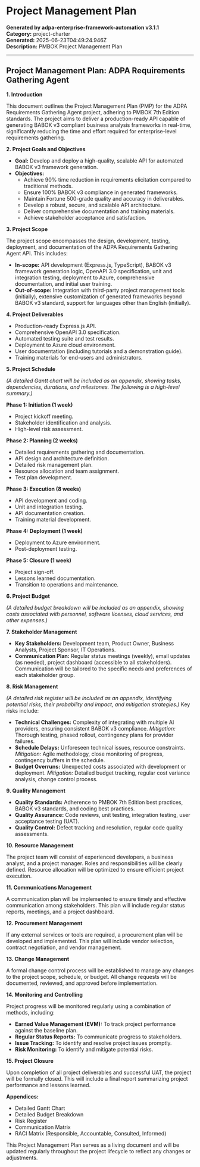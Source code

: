 # Project Management Plan

**Generated by adpa-enterprise-framework-automation v3.1.1**  
**Category:** project-charter  
**Generated:** 2025-06-23T04:49:24.946Z  
**Description:** PMBOK Project Management Plan

---

## Project Management Plan: ADPA Requirements Gathering Agent

**1. Introduction**

This document outlines the Project Management Plan (PMP) for the ADPA Requirements Gathering Agent project, adhering to PMBOK 7th Edition standards.  The project aims to deliver a production-ready API capable of generating BABOK v3 compliant business analysis frameworks in real-time, significantly reducing the time and effort required for enterprise-level requirements gathering.

**2. Project Goals and Objectives**

* **Goal:** Develop and deploy a high-quality, scalable API for automated BABOK v3 framework generation.
* **Objectives:**
    * Achieve 90% time reduction in requirements elicitation compared to traditional methods.
    * Ensure 100% BABOK v3 compliance in generated frameworks.
    * Maintain Fortune 500-grade quality and accuracy in deliverables.
    * Develop a robust, secure, and scalable API architecture.
    * Deliver comprehensive documentation and training materials.
    * Achieve stakeholder acceptance and satisfaction.

**3. Project Scope**

The project scope encompasses the design, development, testing, deployment, and documentation of the ADPA Requirements Gathering Agent API.  This includes:

* **In-scope:**  API development (Express.js, TypeScript), BABOK v3 framework generation logic,  OpenAPI 3.0 specification, unit and integration testing, deployment to Azure, comprehensive documentation, and initial user training.
* **Out-of-scope:** Integration with third-party project management tools (initially), extensive customization of generated frameworks beyond BABOK v3 standard,  support for languages other than English (initially).

**4. Project Deliverables**

* Production-ready Express.js API.
* Comprehensive OpenAPI 3.0 specification.
* Automated testing suite and test results.
* Deployment to Azure cloud environment.
* User documentation (including tutorials and a demonstration guide).
* Training materials for end-users and administrators.

**5. Project Schedule**

*(A detailed Gantt chart will be included as an appendix, showing tasks, dependencies, durations, and milestones.  The following is a high-level summary.)*

**Phase 1: Initiation (1 week)**
* Project kickoff meeting.
* Stakeholder identification and analysis.
* High-level risk assessment.

**Phase 2: Planning (2 weeks)**
* Detailed requirements gathering and documentation.
* API design and architecture definition.
* Detailed risk management plan.
* Resource allocation and team assignment.
* Test plan development.

**Phase 3: Execution (8 weeks)**
* API development and coding.
* Unit and integration testing.
* API documentation creation.
* Training material development.


**Phase 4: Deployment (1 week)**
* Deployment to Azure environment.
* Post-deployment testing.

**Phase 5: Closure (1 week)**
* Project sign-off.
* Lessons learned documentation.
* Transition to operations and maintenance.


**6. Project Budget**

*(A detailed budget breakdown will be included as an appendix, showing costs associated with personnel, software licenses, cloud services, and other expenses.)*

**7.  Stakeholder Management**

* **Key Stakeholders:** Development team, Product Owner, Business Analysts, Project Sponsor, IT Operations.
* **Communication Plan:** Regular status meetings (weekly), email updates (as needed), project dashboard (accessible to all stakeholders).  Communication will be tailored to the specific needs and preferences of each stakeholder group.

**8. Risk Management**

*(A detailed risk register will be included as an appendix, identifying potential risks, their probability and impact, and mitigation strategies.)*  Key risks include:

* **Technical Challenges:**  Complexity of integrating with multiple AI providers, ensuring consistent BABOK v3 compliance.  *Mitigation:* Thorough testing, phased rollout, contingency plans for provider failures.
* **Schedule Delays:** Unforeseen technical issues, resource constraints. *Mitigation:* Agile methodology, close monitoring of progress, contingency buffers in the schedule.
* **Budget Overruns:** Unexpected costs associated with development or deployment. *Mitigation:*  Detailed budget tracking, regular cost variance analysis, change control process.

**9. Quality Management**

* **Quality Standards:** Adherence to PMBOK 7th Edition best practices, BABOK v3 standards, and coding best practices.
* **Quality Assurance:** Code reviews, unit testing, integration testing, user acceptance testing (UAT).
* **Quality Control:**  Defect tracking and resolution, regular code quality assessments.

**10. Resource Management**

The project team will consist of experienced developers, a business analyst, and a project manager.  Roles and responsibilities will be clearly defined.  Resource allocation will be optimized to ensure efficient project execution.

**11. Communications Management**

A communication plan will be implemented to ensure timely and effective communication among stakeholders.  This plan will include regular status reports, meetings, and a project dashboard.

**12. Procurement Management**

If any external services or tools are required, a procurement plan will be developed and implemented.  This plan will include vendor selection, contract negotiation, and vendor management.

**13. Change Management**

A formal change control process will be established to manage any changes to the project scope, schedule, or budget.  All change requests will be documented, reviewed, and approved before implementation.

**14. Monitoring and Controlling**

Project progress will be monitored regularly using a combination of methods, including:

* **Earned Value Management (EVM):**  To track project performance against the baseline plan.
* **Regular Status Reports:**  To communicate progress to stakeholders.
* **Issue Tracking:** To identify and resolve project issues promptly.
* **Risk Monitoring:** To identify and mitigate potential risks.

**15. Project Closure**

Upon completion of all project deliverables and successful UAT, the project will be formally closed. This will include a final report summarizing project performance and lessons learned.


**Appendices:**

* Detailed Gantt Chart
* Detailed Budget Breakdown
* Risk Register
* Communication Matrix
* RACI Matrix (Responsible, Accountable, Consulted, Informed)


This Project Management Plan serves as a living document and will be updated regularly throughout the project lifecycle to reflect any changes or adjustments.
